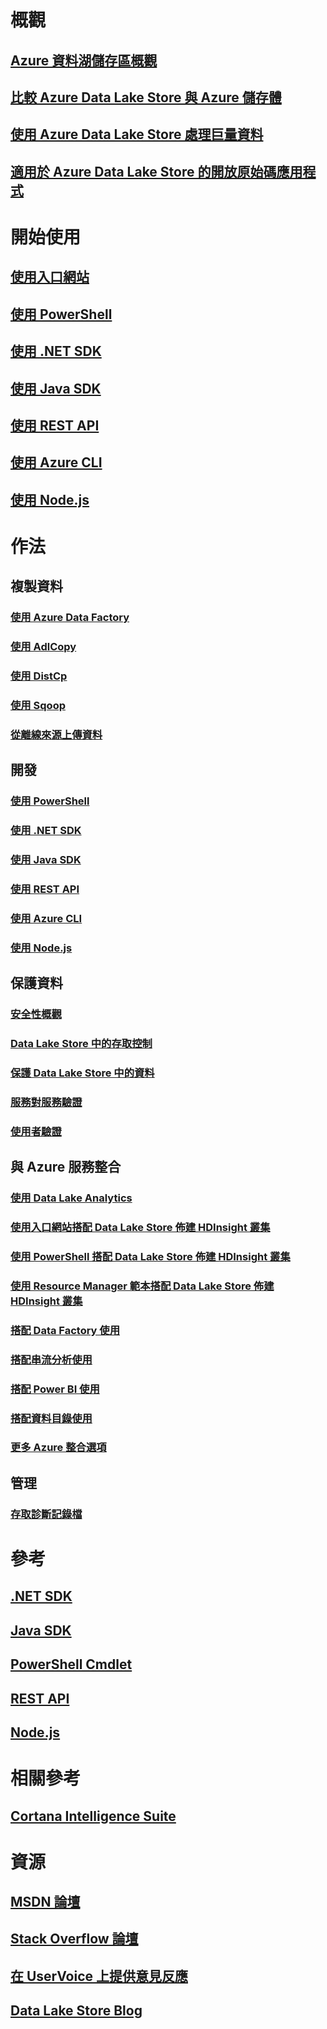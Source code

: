 # 概觀
## [Azure 資料湖儲存區概觀](data-lake-store-overview.md)
## [比較 Azure Data Lake Store 與 Azure 儲存體](data-lake-store-comparison-with-blob-storage.md)
## [使用 Azure Data Lake Store 處理巨量資料](data-lake-store-data-scenarios.md)
## [適用於 Azure Data Lake Store 的開放原始碼應用程式](data-lake-store-compatible-oss-other-applications.md)

# 開始使用
## [使用入口網站](data-lake-store-get-started-portal.md)
## [使用 PowerShell](data-lake-store-get-started-powershell.md)
## [使用 .NET SDK](data-lake-store-get-started-net-sdk.md)
## [使用 Java SDK](data-lake-store-get-started-java-sdk.md)
## [使用 REST API](data-lake-store-get-started-rest-api.md)
## [使用 Azure CLI](data-lake-store-get-started-cli.md)
## [使用 Node.js](data-lake-store-manage-use-nodejs.md)

# 作法
## 複製資料
### [使用 Azure Data Factory](../data-factory/data-factory-azure-datalake-connector.md)
### [使用 AdlCopy](data-lake-store-copy-data-azure-storage-blob.md)
### [使用 DistCp](data-lake-store-copy-data-wasb-distcp.md)
### [使用 Sqoop](data-lake-store-data-transfer-sql-sqoop.md)
### [從離線來源上傳資料](data-lake-store-offline-bulk-data-upload.md)

## 開發
### [使用 PowerShell](data-lake-store-get-started-powershell.md)
### [使用 .NET SDK](data-lake-store-get-started-net-sdk.md)
### [使用 Java SDK](data-lake-store-get-started-java-sdk.md)
### [使用 REST API](data-lake-store-get-started-rest-api.md)
### [使用 Azure CLI](data-lake-store-get-started-cli.md)
### [使用 Node.js](data-lake-store-manage-use-nodejs.md)

## 保護資料
### [安全性概觀](data-lake-store-security-overview.md)
### [Data Lake Store 中的存取控制](data-lake-store-access-control.md)
### [保護 Data Lake Store 中的資料](data-lake-store-secure-data.md)
### [服務對服務驗證](data-lake-store-authenticate-using-active-directory.md)
### [使用者驗證](data-lake-store-end-user-authenticate-using-active-directory.md)
 
## 與 Azure 服務整合
### [使用 Data Lake Analytics](../data-lake-analytics/data-lake-analytics-get-started-portal.md)
### [使用入口網站搭配 Data Lake Store 佈建 HDInsight 叢集](data-lake-store-hdinsight-hadoop-use-portal.md)
### [使用 PowerShell 搭配 Data Lake Store 佈建 HDInsight 叢集](data-lake-store-hdinsight-hadoop-use-powershell.md)
### [使用 Resource Manager 範本搭配 Data Lake Store 佈建 HDInsight 叢集](data-lake-store-hdinsight-hadoop-use-resource-manager-template.md)
### [搭配 Data Factory 使用](../data-factory/data-factory-azure-datalake-connector.md)
### [搭配串流分析使用](data-lake-store-stream-analytics.md)
### [搭配 Power BI 使用](data-lake-store-power-bi.md)
### [搭配資料目錄使用](data-lake-store-with-data-catalog.md)
### [更多 Azure 整合選項](data-lake-store-integrate-with-other-services.md)

## 管理
### [存取診斷記錄檔](data-lake-store-diagnostic-logs.md)

# 參考
## [.NET SDK](https://msdn.microsoft.com/library/azure/mt581387.aspx)
## [Java SDK](https://azure.github.io/azure-data-lake-store-java/javadoc/)
## [PowerShell Cmdlet](https://msdn.microsoft.com/library/azure/mt607120.aspx)
## [REST API](https://msdn.microsoft.com/library/azure/mt693424.aspx)
## [Node.js](https://www.npmjs.com/package/azure-arm-datalake-store)

# 相關參考
## [Cortana Intelligence Suite](https://www.microsoft.com/en-us/cloud-platform/what-is-cortana-intelligence-suite)

# 資源
## [MSDN 論壇](https://social.msdn.microsoft.com/Forums/en-US/home?forum=AzureDataLake)
## [Stack Overflow 論壇](http://stackoverflow.com/questions/tagged/azure-data-lake)
## [在 UserVoice 上提供意見反應](https://feedback.azure.com/forums/327234-data-lake)
## [Data Lake Store Blog](https://blogs.msdn.microsoft.com/azuredatalake/)


<!--HONumber=Nov16_HO2-->



